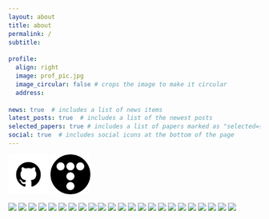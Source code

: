 ```yaml
---
layout: about
title: about
permalink: /
subtitle: 

profile:
  align: right
  image: prof_pic.jpg
  image_circular: false # crops the image to make it circular
  address: 

news: true  # includes a list of news items
latest_posts: true  # includes a list of the newest posts
selected_papers: true # includes a list of papers marked as "selected={true}"
social: true  # includes social icons at the bottom of the page
---
```

<a href="https://github.com/yeonx"><img height="80" width="80" src="assets/img/github.png"/></a>
<a href="https://yeonx.tistory.com/"><img height="80" width="80" src="assets/img/tistory.png"/></a>

<img src="https://img.shields.io/badge/springboot-6DB33F?style=flat&logo=springboot&logoColor=white"/>
<img src="https://img.shields.io/badge/spring-6DB33F?style=flat&logo=spring&logoColor=white"/>
<img src="https://img.shields.io/badge/springsecurity-6DB33F?style=flat&logo=springsecurity&logoColor=white"/>

<img src="https://img.shields.io/badge/Java-007396?style=flat&logo=Java&logoColor=white" />
<img src="https://img.shields.io/badge/c-A8B9CC?style=flat&logo=c&logoColor=white" />
<img src="https://img.shields.io/badge/python-3776AB?style=flat&logo=python&logoColor=white" />

<img src="https://img.shields.io/badge/amazonaws-232F3E?style=flat&logo=amazonaws&logoColor=white"/>
<img src="https://img.shields.io/badge/amazonec2-FF9900?style=flat&logo=amazonec2&logoColor=white"/>
<img src="https://img.shields.io/badge/amazonrds-527FFF?style=flat&logo=amazonrds&logoColor=white"/>

<img src="https://img.shields.io/badge/docker-2496ED?style=flat&logo=docker&logoColor=white"/>

<img src="https://img.shields.io/badge/mysql-4479A1?style=flat&logo=mysql&logoColor=white"/>
<img src="https://img.shields.io/badge/mariadb-003545?style=flat&logo=mariadb&logoColor=white"/>
<img src="https://img.shields.io/badge/postgresql-4169E1?style=flat&logo=postgresql&logoColor=white"/>

<img src="https://img.shields.io/badge/css3-1572B6?style=flat&logo=css3&logoColor=white" />
<img src="https://img.shields.io/badge/html5-E34F26?style=flat&logo=html5&logoColor=white" />
<img src="https://img.shields.io/badge/vuedotjs-4FC08D?style=flat&logo=vuedotjs&logoColor=white" />
<img src="https://img.shields.io/badge/react-61DAFB?style=flat&logo=react&logoColor=white" />

<img src="https://img.shields.io/badge/notion-000000?style=flat&logo=notion&logoColor=white"/>
<img src="https://img.shields.io/badge/jirasoftware-0052CC?style=flat&logo=jirasoftware&logoColor=white"/>
<img src="https://img.shields.io/badge/slack-4A154B?style=flat&logo=slack&logoColor=white"/>

<img src="https://img.shields.io/badge/git-F05032?style=flat&logo=git&logoColor=white"/>
<img src="https://img.shields.io/badge/github-181717?style=flat&logo=github&logoColor=white"/>
<img src="https://img.shields.io/badge/gitlab-FC6D26?style=flat&logo=gitlab&logoColor=white"/>